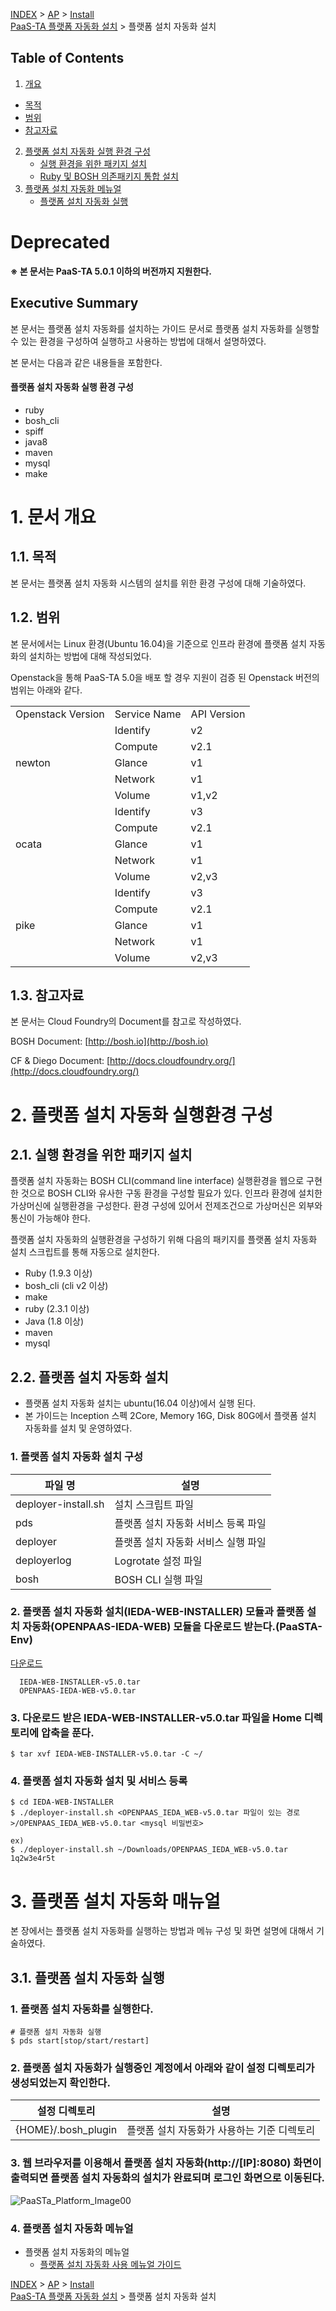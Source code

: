 [INDEX](https://github.com/JaemooSong/PaaS-TA-Sample-Document) &gt; [AP](https://github.com/JaemooSong/PaaS-TA-Sample-Document#1-ap) &gt; [Install](https://github.com/JaemooSong/PaaS-TA-Sample-Document/blob/master/AP/install.md)  
[PaaS-TA 플랫폼 자동화 설치](https://github.com/JaemooSong/PaaS-TA-Sample-Document/blob/master/AP/install.md#1-paas-ta-%ED%94%8C%EB%9E%AB%ED%8F%BC-%EC%9E%90%EB%8F%99%ED%99%94-%EC%84%A4%EC%B9%98) &gt; 플랫폼 설치 자동화 설치

## Table of Contents

1. [개요](#1)
  * [목적](#2)
  * [범위](#3)
  * [참고자료](#4)
2. [플랫폼 설치 자동화 실행 환경 구성](#5)
	* [실행 환경을 위한 패키지 설치](#6)
	* [Ruby 및 BOSH 의존패키지 통합 설치](#7)
3. [플랫폼 설치 자동화 메뉴얼](#8)
	* [플랫폼 설치 자동화 실행](#9)

# Deprecated

<b>※ 본 문서는 PaaS-TA 5.0.1 이하의 버전까지 지원한다.</b>

## Executive Summary


본 문서는 플랫폼 설치 자동화를 설치하는 가이드 문서로 플랫폼 설치 자동화를 실행할 수 있는 환경을 구성하여 실행하고 사용하는 방법에 대해서 설명하였다.

본 문서는 다음과 같은 내용들을 포함한다.

#### 플랫폼 설치 자동화 실행 환경 구성
-	ruby
-	bosh_cli
-	spiff
-	java8
-	maven
-	mysql
-	make


# <div id='1'/>1.  문서 개요

## <div id='2'/>1.1.  목적
본 문서는 플랫폼 설치 자동화 시스템의 설치를 위한 환경 구성에 대해
기술하였다.

## <div id='3'/>1.2.  범위
본 문서에서는 Linux 환경(Ubuntu 16.04)을 기준으로 인프라 환경에 플랫폼
설치 자동화의 설치하는 방법에 대해 작성되었다.

Openstack을 통해 PaaS-TA 5.0을 배포 할 경우 지원이 검증 된 Openstack 버전의 범위는 아래와 같다.
<table>
<tr>
<td>Openstack Version</td>
<td>Service Name</td>
<td>API Version</td>
</tr>
<td rowspan="5">newton</td>
<td>Identify</td>
<td>v2</td>
</tr>
<tr>
<td>Compute</td>
<td>v2.1</td>
</tr>
<tr>
<td>Glance</td>
<td>v1</td>
</tr>
<tr>
<td>Network</td>
<td>v1</td>
</tr>
<tr>
<td>Volume</td>
<td>v1,v2</td>
</tr>
<tr>
<td rowspan="5">ocata</td>
<td>Identify</td>
<td>v3</td>
</tr>
<tr>
<td>Compute</td>
<td>v2.1</td>
</tr>
<tr>
<td>Glance</td>
<td>v1</td>
</tr>
<tr>
<td>Network</td>
<td>v1</td>
</tr>
<tr>
<td>Volume</td>
<td>v2,v3</td>
</tr>


<td rowspan="5">pike</td>
<td>Identify</td>
<td>v3</td>
</tr>
<tr>
<td>Compute</td>
<td>v2.1</td>
</tr>
<tr>
<td>Glance</td>
<td>v1</td>
</tr>
<tr>
<td>Network</td>
<td>v1</td>
</tr>
<tr>
<td>Volume</td>
<td>v2,v3</td>
</tr>
</table>

## <div id='4'/>1.3.  참고자료

본 문서는 Cloud Foundry의 Document를 참고로 작성하였다.

BOSH Document: [http://bosh.io](http://bosh.io)

CF & Diego Document:
[http://docs.cloudfoundry.org/](http://docs.cloudfoundry.org/)


# <div id='5'/>2.  플랫폼 설치 자동화 실행환경 구성

## <div id='6'/>2.1. 실행 환경을 위한 패키지 설치

플랫폼 설치 자동화는 BOSH CLI(command line interface) 실행환경을 웹으로
구현한 것으로 BOSH CLI와 유사한 구동 환경을 구성할 필요가 있다.
인프라 환경에 설치한 가상머신에 실행환경을 구성한다. 환경 구성에 있어서 전제조건으로 가상머신은 외부와 통신이 가능해야 한다.

플랫폼 설치 자동화의 실행환경을 구성하기 위해 다음의 패키지를 플랫폼 설치 자동화 설치 스크립트를 통해 자동으로 설치한다.
-	Ruby (1.9.3 이상)
-	bosh_cli (cli v2 이상)
-   make
-   ruby (2.3.1 이상)
-	Java (1.8 이상)
-	maven
-	mysql


## <div id='7'/>2.2.  플랫폼 설치 자동화 설치

-   플랫폼 설치 자동화 설치는 ubuntu(16.04 이상)에서 실행 된다.
-   본 가이드는 Inception 스펙 2Core, Memory 16G, Disk 80G에서 플랫폼 설치 자동화를 설치 및 운영하였다.

### 1.  플랫폼 설치 자동화 설치 구성

| 파일 명  |설명|
|---------|---|
| deployer-install.sh        |설치 스크립트 파일   |
| pds        |플랫폼 설치 자동화 서비스 등록 파일   |
| deployer        |플랫폼 설치 자동화 서비스 실행 파일   |
| deployerlog        |Logrotate 설정 파일   |
| bosh        |BOSH CLI 실행 파일   |


### 2.  플랫폼 설치 자동화 설치(IEDA-WEB-INSTALLER) 모듈과 플랫폼 설치 자동화(OPENPAAS-IEDA-WEB) 모듈을 다운로드 받는다.(PaaSTA-Env)

[다운로드](https://paas-ta.kr/download/package)

	  IEDA-WEB-INSTALLER-v5.0.tar
	  OPENPAAS-IEDA-WEB-v5.0.tar


### 3.  다운로드 받은 IEDA-WEB-INSTALLER-v5.0.tar 파일을 Home 디렉토리에 압축을 푼다.

  	$ tar xvf IEDA-WEB-INSTALLER-v5.0.tar -C ~/


### 4.  플랫폼 설치 자동화 설치 및 서비스 등록

	$ cd IEDA-WEB-INSTALLER
	$ ./deployer-install.sh <OPENPAAS_IEDA_WEB-v5.0.tar 파일이 있는 경로>/OPENPAAS_IEDA_WEB-v5.0.tar <mysql 비밀번호>

	ex)
	$ ./deployer-install.sh ~/Downloads/OPENPAAS_IEDA_WEB-v5.0.tar 1q2w3e4r5t



# <div id='8'/>3.  플랫폼 설치 자동화 매뉴얼

본 장에서는 플랫폼 설치 자동화를 실행하는 방법과 메뉴 구성 및 화면
설명에 대해서 기술하였다.

## <div id='9'/>3.1.  플랫폼 설치 자동화 실행

### 1.  플랫폼 설치 자동화를 실행한다.

	# 플랫폼 설치 자동화 실행
	$ pds start[stop/start/restart]


### 2.  플랫폼 설치 자동화가 실행중인 계정에서 아래와 같이 설정 디렉토리가 생성되었는지 확인한다.

| 설정 디렉토리  |설명|
|---------|---|
|  {HOME}/.bosh_plugin       | 플랫폼 설치 자동화가 사용하는 기준 디렉토리  |

### 3.  웹 브라우저를 이용해서 플랫폼 설치 자동화(http://[IP]:8080) 화면이 출력되면 플랫폼 설치 자동화의 설치가 완료되며 로그인 화면으로 이동된다.

![PaaSTa_Platform_Image00]

[PaaSTa_Platform_Image00]:./images/use-guide/login.png

### 4. 플랫폼 설치 자동화 메뉴얼
- 플랫폼 설치 자동화의 메뉴얼
  - [플랫폼 설치 자동화 사용 메뉴얼 가이드](PAAS-TA_PLATFORM_INSTALL_AUTOMATION_USE_MANUAL_v1.0.md)  
  
[INDEX](https://github.com/JaemooSong/PaaS-TA-Sample-Document) &gt; [AP](https://github.com/JaemooSong/PaaS-TA-Sample-Document#1-ap) &gt; [Install](https://github.com/JaemooSong/PaaS-TA-Sample-Document/blob/master/AP/install.md)  
[PaaS-TA 플랫폼 자동화 설치](https://github.com/JaemooSong/PaaS-TA-Sample-Document/blob/master/AP/install.md#1-paas-ta-%ED%94%8C%EB%9E%AB%ED%8F%BC-%EC%9E%90%EB%8F%99%ED%99%94-%EC%84%A4%EC%B9%98) &gt; 플랫폼 설치 자동화 설치
